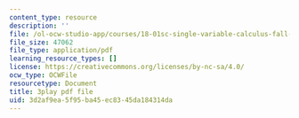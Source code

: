 ```yaml
---
content_type: resource
description: ''
file: /ol-ocw-studio-app/courses/18-01sc-single-variable-calculus-fall-2010/3d2af9ea5f95ba45ec8345da184314da_hjZhPczMkL4.pdf
file_size: 47062
file_type: application/pdf
learning_resource_types: []
license: https://creativecommons.org/licenses/by-nc-sa/4.0/
ocw_type: OCWFile
resourcetype: Document
title: 3play pdf file
uid: 3d2af9ea-5f95-ba45-ec83-45da184314da
---
```

